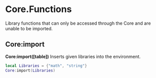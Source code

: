 # Core.Functions
Library functions that can only be accessed through the Core and are unable to be imported.

## Core:import
**Core:import([table])**
Inserts given libraries into the environment.
```lua
local Libraries = {"math", "string"}
Core:import(Libraries)
```
